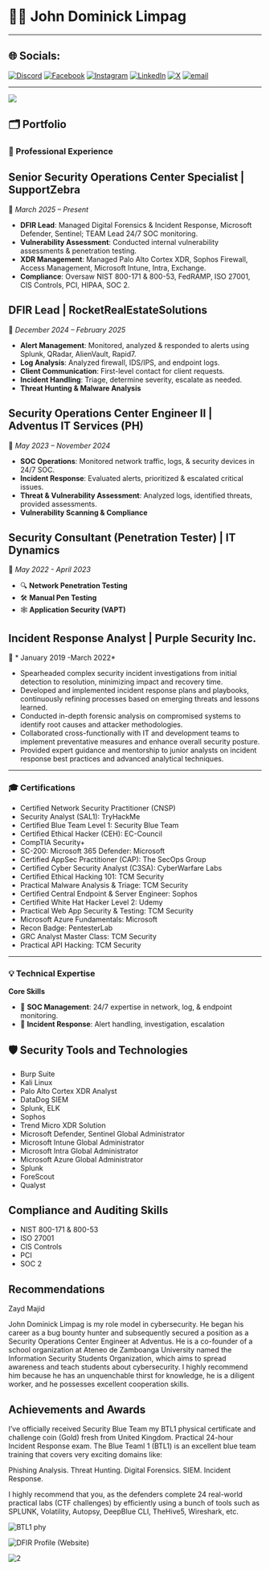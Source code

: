 # 👨‍💻 John Dominick Limpag

---

## 🌐 Socials:
[![Discord](https://img.shields.io/badge/Discord-%237289DA.svg?logo=discord&logoColor=white)](https://discord.gg/acherm4n) [![Facebook](https://img.shields.io/badge/Facebook-%231877F2.svg?logo=Facebook&logoColor=white)](https://facebook.com/Acherm4n) [![Instagram](https://img.shields.io/badge/Instagram-%23E4405F.svg?logo=Instagram&logoColor=white)](https://instagram.com/johndominick.lmpg) [![LinkedIn](https://img.shields.io/badge/LinkedIn-%230077B5.svg?logo=linkedin&logoColor=white)](https://linkedin.com/in/john-dominick-limpag-390a12264) [![X](https://img.shields.io/badge/X-black.svg?logo=X&logoColor=white)](https://x.com/jdlemps) [![email](https://img.shields.io/badge/Email-D14836?logo=gmail&logoColor=white)](mailto:johndominicklimpag@gmail.com) 

---
[![](https://visitcount.itsvg.in/api?id=Acherm4n&icon=0&color=0)](https://visitcount.itsvg.in)

<!-- Proudly created with GPRM ( https://gprm.itsvg.in ) -->

## 🗂️ Portfolio

### 💼 Professional Experience

## **Senior Security Operations Center Specialist | SupportZebra**  
📅 *March 2025 – Present*  

-  **DFIR Lead**: Managed Digital Forensics & Incident Response, Microsoft Defender, Sentinel; TEAM Lead 24/7 SOC monitoring.  
-  **Vulnerability Assessment**: Conducted internal vulnerability assessments & penetration testing.  
-  **XDR Management**: Managed Palo Alto Cortex XDR, Sophos Firewall, Access Management, Microsoft Intune, Intra, Exchange.  
-  **Compliance**: Oversaw NIST 800-171 & 800-53, FedRAMP, ISO 27001, CIS Controls, PCI, HIPAA, SOC 2.  

## **DFIR Lead | RocketRealEstateSolutions**  
📅 *December 2024 – February 2025*  

-  **Alert Management**: Monitored, analyzed & responded to alerts using Splunk, QRadar, AlienVault, Rapid7.  
-  **Log Analysis**: Analyzed firewall, IDS/IPS, and endpoint logs.  
-  **Client Communication**: First-level contact for client requests.  
-  **Incident Handling**: Triage, determine severity, escalate as needed.  
-  **Threat Hunting & Malware Analysis**  

## **Security Operations Center Engineer II | Adventus IT Services (PH)**  
📅 *May 2023 – November 2024*  

-  **SOC Operations**: Monitored network traffic, logs, & security devices in 24/7 SOC.  
-  **Incident Response**: Evaluated alerts, prioritized & escalated critical issues.  
-  **Threat & Vulnerability Assessment**: Analyzed logs, identified threats, provided assessments.  
-  **Vulnerability Scanning & Compliance**  

## **Security Consultant (Penetration Tester) | IT Dynamics**  
📅 *May 2022 - April 2023*  

- 🔍 **Network Penetration Testing**  
- 🛠️ **Manual Pen Testing**  
- 🕸️ **Application Security (VAPT)** 

## **Incident Response Analyst | Purple Security Inc.**  
📅 * January 2019 -March 2022*  

-  Spearheaded complex security incident investigations from initial detection to resolution, minimizing impact and recovery time.  
-  Developed and implemented incident response plans and playbooks, continuously refining processes based on emerging threats and lessons learned.  
-  Conducted in-depth forensic analysis on compromised systems to identify root causes and attacker methodologies.  
-  Collaborated cross-functionally with IT and development teams to implement preventative measures and enhance overall security posture.  
-  Provided expert guidance and mentorship to junior analysts on incident response best practices and advanced analytical techniques.  


---

### 🎓 Certifications
- Certified Network Security Practitioner (CNSP)
- Security Analyst (SAL1): TryHackMe
- Certified Blue Team Level 1: Security Blue Team
- Certified Ethical Hacker (CEH): EC-Council
- CompTIA Security+ 
- SC-200: Microsoft 365 Defender: Microsoft
- Certified AppSec Practitioner (CAP): The SecOps Group
- Certified Cyber Security Analyst (C3SA): CyberWarfare Labs
- Certified Ethical Hacking 101: TCM Security
- Practical Malware Analysis & Triage: TCM Security
- Certified Central Endpoint & Server Engineer: Sophos
- Certified White Hat Hacker Level 2: Udemy
- Practical Web App Security & Testing: TCM Security
- Microsoft Azure Fundamentals: Microsoft
- Recon Badge: PentesterLab
- GRC Analyst Master Class: TCM Security
- Practical API Hacking: TCM Security

---

### 💡 Technical Expertise

**Core Skills**

- 🏢 **SOC Management**: 24/7 expertise in network, log, & endpoint monitoring.
- 🚨 **Incident Response**: Alert handling, investigation, escalation

## 🛡️ Security Tools and Technologies
- Burp Suite
- Kali Linux
- Palo Alto Cortex XDR Analyst
- DataDog SIEM
- Splunk, ELK
- Sophos
- Trend Micro XDR Solution
- Microsoft Defender, Sentinel Global Administrator
- Microsoft Intune Global Administrator
- Microsoft Intra Global Administrator
- Microsoft Azure Global Administrator
- Splunk
- ForeScout
- Qualyst

##  Compliance and Auditing Skills
- NIST 800-171 & 800-53
- ISO 27001
- CIS Controls
- PCI
- SOC 2

##  Recommendations
Zayd Majid

John Dominick Limpag is my role model in cybersecurity. He began his career as a bug bounty hunter and subsequently secured a position as a Security Operations Center Engineer at Adventus. He is a co-founder of a school organization at Ateneo de Zamboanga University named the Information Security Students Organization, which aims to spread awareness and teach students about cybersecurity. I highly recommend him because he has an unquenchable thirst for knowledge, he is a diligent worker, and he possesses excellent cooperation skills.

##  Achievements and Awards
I’ve officially received Security Blue Team  my BTL1 physical certificate and challenge coin (Gold) fresh from United Kingdom.
Practical 24-hour Incident Response exam.
The Blue Teaml 1 (BTL1) is an excellent blue team training that covers very exciting domains like:

Phishing Analysis.
Threat Hunting.
Digital Forensics.
SIEM.
Incident Response.

I highly recommend that you, as the defenders complete 24 real-world practical labs (CTF challenges) by efficiently using a bunch of tools such as SPLUNK, Volatility, Autopsy, DeepBlue CLI, TheHive5, Wireshark, etc.

![BTL1 phy](https://github.com/user-attachments/assets/9eb95066-5ba1-418b-a788-da7999f88649)

![DFIR Profile (Website)](https://github.com/user-attachments/assets/f3a140b2-fa8c-4e0c-a686-fc45b77902a0)

![2](https://github.com/user-attachments/assets/91c24ea8-c4c0-4561-82d6-709b08768d8c)
